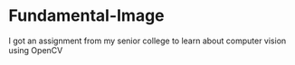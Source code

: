 # Fundamental-Image
I got an assignment from my senior college to learn about computer vision using OpenCV
